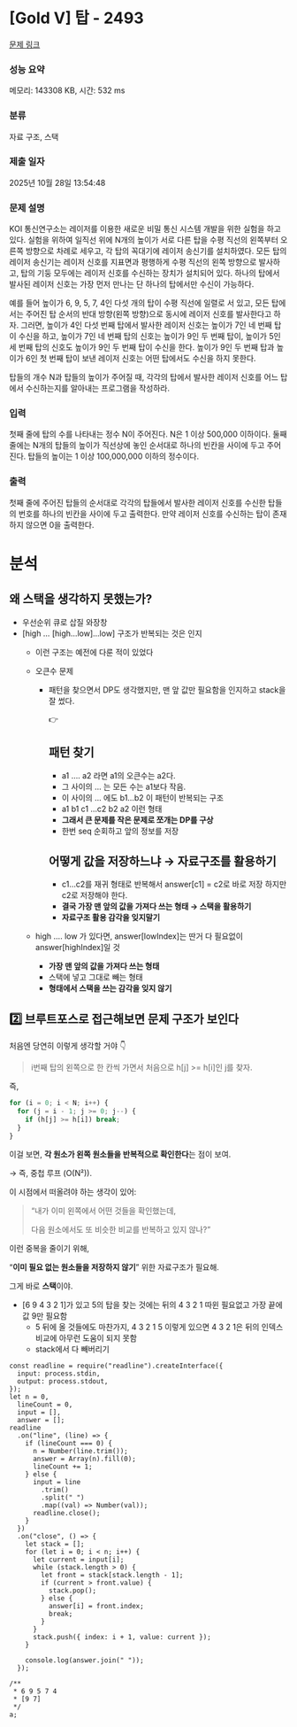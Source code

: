 # **[Gold V] 탑 - 2493**

[문제 링크](https://www.acmicpc.net/problem/2493)

### **성능 요약**

메모리: 143308 KB, 시간: 532 ms

### **분류**

자료 구조, 스택

### **제출 일자**

2025년 10월 28일 13:54:48

### **문제 설명**

KOI 통신연구소는 레이저를 이용한 새로운 비밀 통신 시스템 개발을 위한 실험을 하고 있다. 실험을 위하여 일직선 위에 N개의 높이가 서로 다른 탑을 수평 직선의 왼쪽부터 오른쪽 방향으로 차례로 세우고, 각 탑의 꼭대기에 레이저 송신기를 설치하였다. 모든 탑의 레이저 송신기는 레이저 신호를 지표면과 평행하게 수평 직선의 왼쪽 방향으로 발사하고, 탑의 기둥 모두에는 레이저 신호를 수신하는 장치가 설치되어 있다. 하나의 탑에서 발사된 레이저 신호는 가장 먼저 만나는 단 하나의 탑에서만 수신이 가능하다.

예를 들어 높이가 6, 9, 5, 7, 4인 다섯 개의 탑이 수평 직선에 일렬로 서 있고, 모든 탑에서는 주어진 탑 순서의 반대 방향(왼쪽 방향)으로 동시에 레이저 신호를 발사한다고 하자. 그러면, 높이가 4인 다섯 번째 탑에서 발사한 레이저 신호는 높이가 7인 네 번째 탑이 수신을 하고, 높이가 7인 네 번째 탑의 신호는 높이가 9인 두 번째 탑이, 높이가 5인 세 번째 탑의 신호도 높이가 9인 두 번째 탑이 수신을 한다. 높이가 9인 두 번째 탑과 높이가 6인 첫 번째 탑이 보낸 레이저 신호는 어떤 탑에서도 수신을 하지 못한다.

탑들의 개수 N과 탑들의 높이가 주어질 때, 각각의 탑에서 발사한 레이저 신호를 어느 탑에서 수신하는지를 알아내는 프로그램을 작성하라.

### **입력**

첫째 줄에 탑의 수를 나타내는 정수 N이 주어진다. N은 1 이상 500,000 이하이다. 둘째 줄에는 N개의 탑들의 높이가 직선상에 놓인 순서대로 하나의 빈칸을 사이에 두고 주어진다. 탑들의 높이는 1 이상 100,000,000 이하의 정수이다.

### **출력**

첫째 줄에 주어진 탑들의 순서대로 각각의 탑들에서 발사한 레이저 신호를 수신한 탑들의 번호를 하나의 빈칸을 사이에 두고 출력한다. 만약 레이저 신호를 수신하는 탑이 존재하지 않으면 0을 출력한다.

# 분석

## 왜 스택을 생각하지 못했는가?

- 우선순위 큐로 삽질 와장창
- [high … [high…low]…low] 구조가 반복되는 것은 인지
  - 이런 구조는 예전에 다룬 적이 있었다
  - 오큰수 문제
    - 패턴을 찾으면서 DP도 생각했지만, 맨 앞 값만 필요함을 인지하고 stack을 잘 썼다.
      <aside>
      👉
      
      ## 패턴 찾기
      
      - a1 …. a2 라면 a1의 오큰수는 a2다.
      - 그 사이의 … 는 모든 수는 a1보다 작음.
      - 이 사이의 … 에도 b1…b2 이 패턴이 반복되는 구조
      - a1 b1 c1 …c2 b2 a2 이런 형태
      - **그래서 큰 문제를 작은 문제로 쪼개는 DP를 구상**
      - 한번 seq 순회하고 앞의 정보를 저장
      
      ## 어떻게 값을 저장하느냐 → 자료구조를 활용하기
      
      - c1…c2를 재귀 형태로 반복해서 answer[c1] = c2로 바로 저장 하지만 c2로 저장해야 한다.
      - **결국 가장 맨 앞의 값을 가져다 쓰는 형태 → 스택을 활용하기**
      - **자료구조 활용 감각을 잊지말기**
      </aside>

  - high …. low 가 있다면, answer[lowIndex]는 딴거 다 필요없이 answer[highIndex]일 것
    - **가장 맨 앞의 값을 가져다 쓰는 형태**
    - 스택에 넣고 그대로 빼는 형태
    - **형태에서 스택을 쓰는 감각을 잊지 않기**

## 2️⃣ 브루트포스로 접근해보면 문제 구조가 보인다

처음엔 당연히 이렇게 생각할 거야 👇

> i번째 탑의 왼쪽으로 한 칸씩 가면서 처음으로 h[j] >= h[i]인 j를 찾자.

즉,

```jsx
for (i = 0; i < N; i++) {
  for (j = i - 1; j >= 0; j--) {
    if (h[j] >= h[i]) break;
  }
}
```

이걸 보면, **각 원소가 왼쪽 원소들을 반복적으로 확인한다**는 점이 보여.

→ 즉, 중첩 루프 (O(N²)).

이 시점에서 떠올려야 하는 생각이 있어:

> “내가 이미 왼쪽에서 어떤 것들을 확인했는데,
>
> 다음 원소에서도 또 비슷한 비교를 반복하고 있지 않나?”

이런 중복을 줄이기 위해,

“**이미 필요 없는 원소들을 저장하지 않기**” 위한 자료구조가 필요해.

그게 바로 **스택**이야.

- [6 9 4 3 2 1]가 있고 5의 탑을 찾는 것에는 뒤의 4 3 2 1 따윈 필요없고 가장 끝에 값 9만 필요함
  - 5 뒤에 올 것들에도 마찬가지, 4 3 2 1 5 이렇게 있으면 4 3 2 1은 뒤의 인덱스 비교에 아무런 도움이 되지 못함
  - stack에서 다 빼버리기

```tsx
const readline = require("readline").createInterface({
  input: process.stdin,
  output: process.stdout,
});
let n = 0,
  lineCount = 0,
  input = [],
  answer = [];
readline
  .on("line", (line) => {
    if (lineCount === 0) {
      n = Number(line.trim());
      answer = Array(n).fill(0);
      lineCount += 1;
    } else {
      input = line
        .trim()
        .split(" ")
        .map((val) => Number(val));
      readline.close();
    }
  })
  .on("close", () => {
    let stack = [];
    for (let i = 0; i < n; i++) {
      let current = input[i];
      while (stack.length > 0) {
        let front = stack[stack.length - 1];
        if (current > front.value) {
          stack.pop();
        } else {
          answer[i] = front.index;
          break;
        }
      }
      stack.push({ index: i + 1, value: current });
    }

    console.log(answer.join(" "));
  });

/**
 * 6 9 5 7 4
 * [9 7]
 */
a;
```
